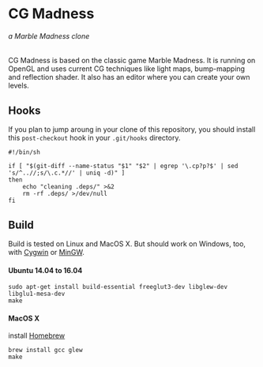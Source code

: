 # CG Madness
###### a Marble Madness clone

CG Madness is based on the classic game Marble Madness. It is running on OpenGL and uses current CG techniques like light maps, bump-mapping and reflection shader. It also has an editor where you can create your own levels.

## Hooks

If you plan to jump aroung in your clone of this repository, you should install this `post-checkout` hook in your `.git/hooks` directory.

```
#!/bin/sh

if [ "$(git-diff --name-status "$1" "$2" | egrep '\.cp?p?$' | sed 's/^..//;s/\.c.*//' | uniq -d)" ]
then
	echo "cleaning .deps/" >&2
	rm -rf .deps/ >/dev/null
fi
```

## Build

Build is tested on Linux and MacOS X. But should work on Windows, too, with [Cygwin](https://www.cygwin.com/) or [MinGW](http://www.mingw.org/).

#### Ubuntu 14.04 to 16.04

```
sudo apt-get install build-essential freeglut3-dev libglew-dev libglu1-mesa-dev
make
```

#### MacOS X

install [Homebrew](http://brew.sh/)

```
brew install gcc glew
make
```


